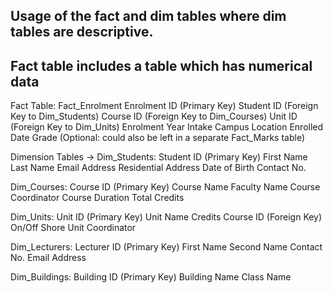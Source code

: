 ## Usage of the fact and dim tables where dim tables are descriptive.
## Fact table includes a table which has numerical data

Fact Table: Fact_Enrolment
Enrolment ID (Primary Key)
Student ID (Foreign Key to Dim_Students)
Course ID (Foreign Key to Dim_Courses)
Unit ID (Foreign Key to Dim_Units)
Enrolment Year
Intake
Campus Location
Enrolled Date
Grade (Optional: could also be left in a separate Fact_Marks table)


Dimension Tables ->
Dim_Students:
Student ID (Primary Key)
First Name
Last Name
Email Address
Residential Address
Date of Birth
Contact No.

Dim_Courses:
Course ID (Primary Key)
Course Name
Faculty Name
Course Coordinator
Course Duration
Total Credits

Dim_Units:
Unit ID (Primary Key)
Unit Name
Credits
Course ID (Foreign Key)
On/Off Shore
Unit Coordinator

Dim_Lecturers:
Lecturer ID (Primary Key)
First Name
Second Name
Contact No.
Email Address

Dim_Buildings:
Building ID (Primary Key)
Building Name
Class Name